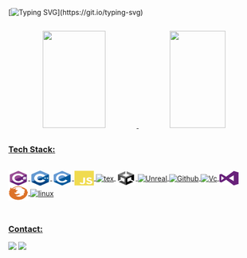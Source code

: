 
[![Typing SVG](https://readme-typing-svg.herokuapp.com/?color=962c33&size=35&center=true&vCenter=true&width=1000&lines=Hey!,+I'm+Daniela+Fernandes;A+Computer+Science+student+at+UFG;Be+Welcome!)](https://git.io/typing-svg)

##

<div align="center">

  <a href="https://github.com/FDaniela">
  <img width="50%" height="195px" src="https://github-readme-stats-feqa.vercel.app/api/?username=FDaniela&hide=issues,stars&show_icons=true&hide_border=true&include_all_commits=true&count_private=true&title_color=962c33&text_color=c9d1d9&bg_color=0d1117&icon_color=962c33"/>
  <img width="47%" height="195px" src="https://github-readme-stats-feqa.vercel.app/api/top-langs/?username=FDaniela&layout=compact&langs_count=7&hide_border=true&title_color=962c33&text_color=c9d1d9&bg_color=0d1117"/>
  
</div>

##

### Tech Stack:




<div style="display: inline_block"><br>

   <img align="center" alt="Csharp" height="30" width="40" src="https://raw.githubusercontent.com/devicons/devicon/master/icons/csharp/csharp-original.svg">
  <img align="center" alt="c++" height="30" width="40" src="https://github.com/devicons/devicon/blob/master/icons/cplusplus/cplusplus-original.svg">
  <img align="center" alt="c" height="30" width="40" src="https://github.com/devicons/devicon/blob/master/icons/c/c-original.svg">
   <img align="center" alt="Js" height="30" width="40" src="https://raw.githubusercontent.com/devicons/devicon/master/icons/javascript/javascript-plain.svg">
   <img align="center" alt="tex" height="30" width="40" src="https://cdn.jsdelivr.net/gh/devicons/devicon/icons/latex/latex-original.svg" >     
   <img align="center" alt="Unity" height="30" width="40" src="https://github.com/devicons/devicon/blob/master/icons/unity/unity-original.svg" >
   <img align="center" alt="Unreal" height="30" width="40" src="https://cdn.jsdelivr.net/gh/devicons/devicon/icons/unrealengine/unrealengine-original.svg" >
   <img align="center" alt="Github" height="30" width="40" src="https://cdn.jsdelivr.net/gh/devicons/devicon/icons/github/github-original.svg" >
   <img align="center" alt="Vc" height="30" width="40" src="https://cdn.jsdelivr.net/gh/devicons/devicon/icons/vscode/vscode-original.svg" >
   <img align="center" alt="Vs" height="30" width="40" src="https://github.com/devicons/devicon/blob/master/icons/visualstudio/visualstudio-plain.svg" >
   <img align="center" alt="Vs" height="30" width="40" src="https://github.com/devicons/devicon/blob/master/icons/firefox/firefox-plain.svg" >
   <img align="center" alt="linux" height="30" width="40" src="https://cdn.jsdelivr.net/gh/devicons/devicon/icons/linux/linux-plain.svg"/>

</div><br>

##

### Contact:

<div> 

  <a href = "mailto:056daniela@gmail.com"><img src="https://img.shields.io/badge/-Gmail-%23333?style=for-the-badge&logo=gmail&logoColor=white" target="_blank"></a>
  <a href="https://www.linkedin.com/in/daniela-fernandes-nascimento/" target="_blank"><img src="https://img.shields.io/badge/-LinkedIn-%230077B5?style=for-the-badge&logo=linkedin&logoColor=white" target="_blank"></a> 

</div>
